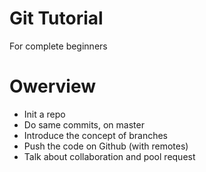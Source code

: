 # Git Tutorial

For complete beginners

# Owerview

* Init a repo
* Do same commits, on master
* Introduce the concept of branches
* Push the code on Github (with remotes)
* Talk about collaboration and pool request


